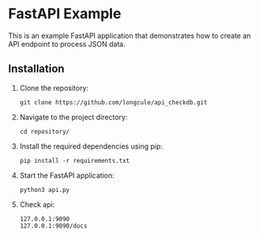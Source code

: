 # FastAPI Example

This is an example FastAPI application that demonstrates how to create an API endpoint to process JSON data.

## Installation

1. Clone the repository:
   ```shell
   git clone https://github.com/longcule/api_checkdb.git

2. Navigate to the project directory:
   ```shell
   cd repository/

3. Install the required dependencies using pip:
   ```shell
   pip install -r requirements.txt
4. Start the FastAPI application:
   ```shell
   python3 api.py
5. Check api:
   ```shell
   127.0.0.1:9090
   127.0.0.1:9090/docs 
